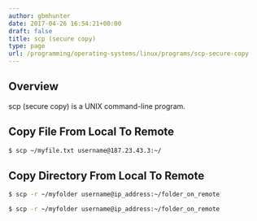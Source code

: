 ```yaml
---
author: gbmhunter
date: 2017-04-26 16:54:21+00:00
draft: false
title: scp (secure copy)
type: page
url: /programming/operating-systems/linux/programs/scp-secure-copy
---
```


## Overview

scp (secure copy) is a UNIX command-line program.

## Copy File From Local To Remote

```sh    
$ scp ~/myfile.txt username@187.23.43.3:~/
```

## Copy Directory From Local To Remote

```sh    
$ scp -r ~/myfolder username@ip_address:~/folder_on_remote
```

```sh    
$ scp -r ~/myfolder username@ip_address:~/folder_on_remote
```